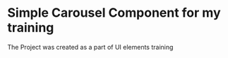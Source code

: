 # Simple Carousel Component for my training

The Project was created as a part of UI elements training